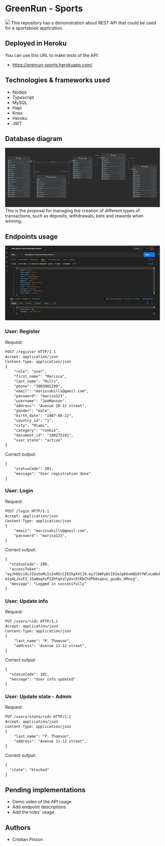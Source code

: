 # GreenRun - Sports
![](https://rebustech.io/wp-content/uploads/2020/12/GreenRun-Logo-Design-final-high-resolution-green-1.png)
This repository has a demonstration about REST API that could be used for a sportsbook application.

## Deployed in Heroku
You can use this URL to make tests of the API:
- https://grenrun-sports.herokuapp.com/

## Technologies & frameworks used
- Nodejs
- Typescript
- MySQL
- Hapi
- Knex
- Heroku
- JWT

## Database diagram
![](screenshots/db_diagram_scrs1.png)
This is the proposal for managing the creation of different types of transactions, such as deposits, withdrawals, bets and rewards when winning.

## Endpoints usage
![](screenshots/postman_scrs1.png)

### User: Register

Request:
```json5
POST /register HTTP/1.1
Accept: application/json
Content-Type: application/json
{
    "role": "user",
    "first_name": "Marissa",
    "last_name": "Hills",
    "phone": "3003802299",
    "email": "marissahills@gmail.com",
    "password": "marisa123",
    "username": "JoeManson",
    "address": "Avenue 20 12 street",
    "gender": "male",
    "birth_date": "1987-08-22",
    "country_id": "1",
    "city": "Miami",
    "category": "rookie",
    "document_id": "100275241",
    "user_state": "active"
}
```

Correct output:
```json5
{
    "statusCode": 201,
    "message": "User registration done"
}
```

### User: Login 

Request:
```json5
POST /login HTTP/1.1
Accept: application/json
Content-Type: application/json
{
    "email": "marissahills@gmail.com",
    "password": "marisa123",
}
```
Correct output:
```json5
{
  "statusCode": 200,
  "accessToken": "eyJhbGciOiJIUzUxMiIsInR5cCI6IkpXVCJ9.eyJlbWFpbCI6ImJpbGxmQGdtYWlsLmNvbSIsInBhc3N3b3JkIjoiYmlsbDEyMyIsImlhdCI6MTY2NTExNDczNSwiZXhwIjoxNjY1MjAxMTM1fQ.Uqa6VT7dfZGD478f6ttXRC7eUf-bIyALJvzFZ_1SaWaqXzP2ZHfqniCyUxrEtKbChXPb8sqevL_guuBc_HRncg",
  "message": "Logged in successfully"
}
```

### User: Update info
Request:
```json5
PUT /users/<id> HTTP/1.1
Accept: application/json
Content-Type: application/json
{
    "last_name": "P. Thomson",
    "address": "Avenue 11-12 street",
}
```

Correct output:
```json5
{
  "statusCode": 201,
  "message": "User info updated"
}
```

### User: Update state - Admin
Request:
```json5
PUT /users/state/<id> HTTP/1.1
Accept: application/json
Content-Type: application/json
{
    "last_name": "P. Thomson",
    "address": "Avenue 11-12 street",
}
```

Correct output:
```json5
{
  "state": "blocked"
}
```

## Pending implementations
- Demo video of the API usage
- Add endpoint descriptions
- Add the roles' usage.

## Authors
- Cristian Pinzon
